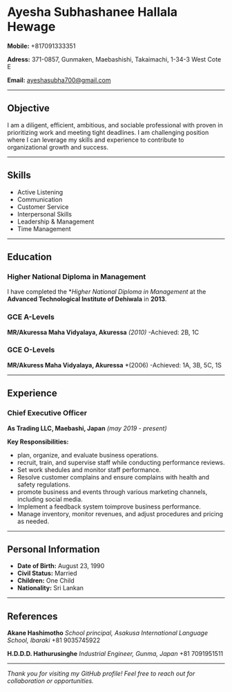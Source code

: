 # Ayesha Subhashanee Hallala Hewage
**Mobile:** +817091333351

**Adress:** 371-0857, Gunmaken, Maebashishi, Takaimachi, 1-34-3 West Cote E

**Email:** ayeshasubha700@gmail.com

---

## **Objective**

I am a diligent, efficient, ambitious, and sociable professional with proven in prioritizing work and meeting tight deadlines. I am challenging position where I can leverage my skills and experience to contribute to organizational growth and success.

---

## **Skills**

- Active Listening
- Communication
- Customer Service
- Interpersonal Skills
- Leadership & Management
- Time Management
  

---

## **Education**

### **Higher National Diploma in Management**
I have completed the **Higher National Diploma in Management* at the **Advanced Technological Institute of Dehiwala** in **2013**.

### **GCE A-Levels**
**MR/Akuressa Maha Vidyalaya, Akuressa** *(2010)*
-Achieved: 2B, 1C

### **GCE O-Levels**
**MR/Akuress Maha Vidyalaya, Akuressa** *(2006)
-Achieved: 1A, 3B, 5C, 1S

---

## **Experience**

### **Chief Executive Officer**
**As Trading LLC, Maebashi, Japan** *(may 2019 - present)*

**Key Responsibilities:**
- plan, organize, and evaluate business operations.
- recruit, train, and supervise staff while conducting performance reviews.
- Set work shedules and monitor staff performance.
- Resolve customer complains and ensure complains with health and safety regulations.
- promote business and events through various marketing channels, including social media.
- Implement a feedback system toimprove business performance.
- Manage inventory, monitor revenues, and adjust procedures and pricing as needed.

---

## **Personal Information**

- **Date of Birth:** August 23, 1990
- **Civil Status:** Married
- **Children:** One Child
- **Nationality:** Sri Lankan

---

## **References**

**Akane Hashimotho**
*School principal, Asakusa International Language School, Ibaraki*
+81 9035745922

**H.D.D.D. Hathurusinghe**
*Industrial Engineer, Gunma, Japan*
+81 7091951511

---

*Thank you for visiting my GitHub profile! Feel free to reach out for collaboration or opportunities.*

